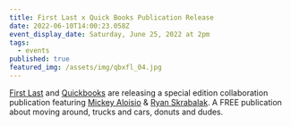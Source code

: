 ```yaml
---
title: First Last x Quick Books Publication Release
date: 2022-06-10T14:00:23.058Z
event_display_date: Saturday, June 25, 2022 at 2pm
tags:
  - events
published: true
featured_img: /assets/img/qbxfl_04.jpg
---
```


[First Last](https://firstlast.us/) and [Quickbooks](http://quick-books.biz/) are releasing a special edition collaboration publication featuring [Mickey Aloisio](https://www.mickeyaloisio.com/) & [Ryan Skrabalak](https://www.poetryproject.org/people/ryan-skrabalak). A FREE publication about moving around, trucks and cars, donuts and dudes.
